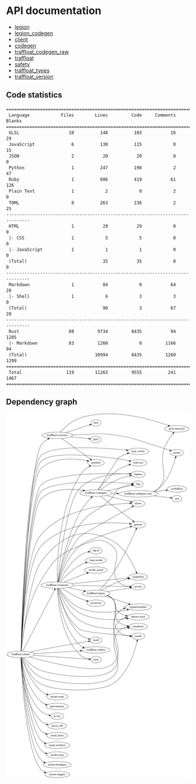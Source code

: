 # API documentation
- [legion](./legion)
- [legion_codegen](./legion_codegen)
- [client](./client)
- [codegen](./codegen)
- [traffloat_codegen_raw](./traffloat_codegen_raw)
- [traffloat](./traffloat)
- [safety](./safety)
- [traffloat_types](./traffloat_types)
- [traffloat_version](./traffloat_version)

## Code statistics
```
===============================================================================
 Language            Files        Lines         Code     Comments       Blanks
===============================================================================
 GLSL                   10          148          103           16           29
 JavaScript              6          130          115            0           15
 JSON                    2           20           20            0            0
 Python                  1          247          198            2           47
 Ruby                    1          606          419           61          126
 Plain Text              1            2            0            2            0
 TOML                    8          263          236            2           25
-------------------------------------------------------------------------------
 HTML                    1           29           29            0            0
 |- CSS                  1            5            5            0            0
 |- JavaScript           1            1            1            0            0
 (Total)                             35           35            0            0
-------------------------------------------------------------------------------
 Markdown                1           84            0           64           20
 |- Shell                1            6            3            3            0
 (Total)                             90            3           67           20
-------------------------------------------------------------------------------
 Rust                   88         9734         8435           94         1205
 |- Markdown            83         1260            0         1166           94
 (Total)                          10994         8435         1260         1299
===============================================================================
 Total                 119        11263         9555          241         1467
===============================================================================
```

## Dependency graph
![](./depgraph.png)
